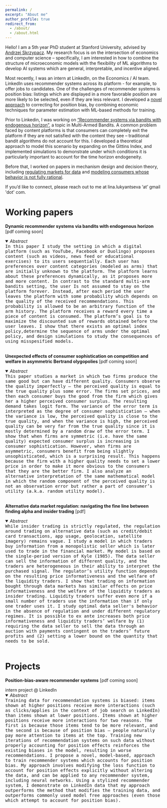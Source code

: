 ```yaml
---
permalink: /
excerpt: "About me"
author_profile: true
redirect_from: 
  - /about/
  - /about.html
---
```


Hello! I am a 5th year PhD student at Stanford University, advised by  [Andrzej Skrzypacz](https://www.gsb.stanford.edu/faculty-research/faculty/andrzej-skrzypacz). 
My research focus is on the intersection of economics and computer science – specifically, I am interested in how to combine the 
structure of microeconomic models with the flexibility of ML algorithms to develop AI systems which are general, 
interpretable, and incentive aligned. 

Most recently, I was an intern at LinkedIn, on the Economics / AI team. LinkedIn uses recommender systems across its platform - 
for example, to offer jobs to candidates. One of the challenges of recommender systems is position bias: listings which are displayed 
in a more favorable position are more likely to be selected, even if they are less relevant. I developed a [novel approach](#position-bias) to correcting 
for position bias, by combining economic techniques for parameter estimation with ML-based methods for training.

Prior to Linkedin, I was working on [“Recommender systems via bandits with endogenous horizon”](#bandits), a topic in Multi-Armed Bandits. 
A common problem faced by content platforms is that consumers can completely exit the platform if they are not satisfied with the content 
they see – traditional bandit algorithms do not account for this. I developed a theoretical approach to model this scenario by expanding 
on the Gittins Index, and implemented simulations to demonstrate under which conditions it is particularly important to account for the time 
horizon endogeneity. 

Before that, I worked on papers in mechanism design and decision theory, including [regulating markets for data](#data) and [modeling consumers
whose behavior is not fully rational](#logit).

If you’d like to connect, please reach out to me at lina.lukyantseva ‘at’ gmail 'dot' com.

<h1 id="Working papers">Working papers</h1>

<p><a name="bandits"><strong>Dynamic recommender systems via bandits with endogenous horizon</strong></a> [pdf coming soon]</p>
<details open>
  <summary><em>Abstract</em></summary>
  <kbd>In this paper I study the setting in which a digital platform (such as YouTube, Facebook or Duolingo) proposes content (such as videos, news feed or educational exercises) to its users sequentially. Each user has preferences over content categories (modeled as arms) that are initially unknown to the platform. The platform learns about these preferences dynamically, as it proposes more and more content. In contrast to the standard multi-arm bandits setting, the user Is not assumed to stay on the platform forever. Instead, after each period the user leaves the platform with some probability which depends on the quality of the received recommendations. This probability is allowed to be an arbitrary function of the arm history. The platform receives a reward every time a piece of content is consumed.
The platform’s goal is to maximize the discounted sum of rewards obtained before the user leaves. I show that there exists an optimal index policy,determine the sequence of arms under the optimal policy, and design simulations to study the consequences of using misspesified models.</kbd>
</details>
<br>
<p><a name="logit"><strong>Unexpected effects of consumer sophistication on competition and welfare in asymmetric Bertrand olygopolies</strong></a> [pdf coming soon]</p>
<details open>
  <summary><em>Abstract</em></summary>
  <kbd>This paper studies a market in which two firms produce the same good but can have different quality. Consumers observe the quality imperfectly —  the perceived quality is equal to the true quality plus some error. The firms set prices, and then each consumer buys the good from the firm which gives her a higher perceived consumer surplus. The resulting demand takes logit form. The variance of the error term is interpreted as the degree of consumer sophistication — when the variance is low, the perceived quality is close to the true quality, and when the variance is high, the perceived quality can be very far from the true quality since it is mostly determined by a random draw of the error term. I show that when firms are symmetric (i.e. have the same quality) expected consumer surplus is increasing in consumer sophistication. However, when firms are asymmetric, consumers benefit from being slightly unsophisticated, which is a surprising result. This happens because the firm with a higher quality needs to set a lower price in order to make it more obvious to the consumers that they are the better firm. 
I also analyze an alternative interpretation of the same mathematical model in which the random component of the perceived quality is not an observation error but rather a part of consumer’s utility (a.k.a. random utility model). </kbd>
</details>
<br>
<p><a name="data"><strong>Alternative data market regulation: navigating the fine line between finding alpha and insider trading</strong></a> [pdf]</p>
<details open>
  <summary><em>Abstract</em></summary>
  <kbd> While insider trading is strictly regulated, the regulation around trading on alternative data (such as credit/debit card transactions, app usage, geolocation, satellite imagery) remains vague. I study a model in which traders buy information from a monopolistic seller which is later used to trade in the financial market. My model is based on the single-period version of Kyle (1985). The data seller can sell the information of different quality, and the traders are heterogeneous in their ability to interpret the purchased signal. The regulator’s utility function depends on the resulting price informativeness and the welfare of the liquidity traders. I show that trading on information bought through data markets has similar effects on price informativeness and the welfare of the liquidity traders as insider trading. Liquidity traders suffer even more if a small number of traders use the information than if only one trader uses it. I study optimal data seller's behavior in the absence of regulation and under different regulatory regimes. It is possible to ex ante increases both price informativeness and liquidity traders’ welfare by (1)  requiring the data seller to sell the data through an auction with payments contingent on the traders’ future profits and (2) setting a lower bound on the quantity that needs to be sold. </kbd>
</details>
<br>
<h1 id="Projects">Projects</h1>

<p><a name="position-bias"><strong>Position-bias-aware recommender systems</strong></a> [pdf coming soon]</p>
intern project @ LinkedIn
<details open>
  <summary><em>Abstract</em></summary>
  <kbd>Training data for recommendation systems is biased: items shown at higher positions receive more interactions (such as clicks/applies in the context of job search on LinkedIn) than items shown at lower positions. Items shown at higher positions receive more interactions for two reasons. The first is because those items tend to be more relevant, and the second is because of position bias — people naturally pay more attention to items at the top. Training new iterations of recommendation systems on such data without properly accounting for position effects reinforces the existing biases in the model, resulting in worse recommendations.
  I propose a novel, model-based, approach to train recommender systems which accounts for position bias. My approach involves modifying the loss function to account for position effects explicitly without altering the data, and can be applied to any recommender system, including neural networks. Using a stylized recommender system, I demonstrate on LinkedIn data that my approach outperforms the method that modifies the training data, and outperforms commonly used model free approaches (even those which attempt to account for position bias).</kbd>
</details>
